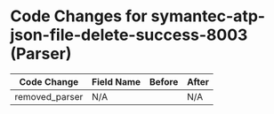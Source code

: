 # Code Changes for symantec-atp-json-file-delete-success-8003 (Parser)

| Code Change | Field Name | Before | After |
|-------------|------------|--------|-------|
| removed_parser | N/A |  | N/A |